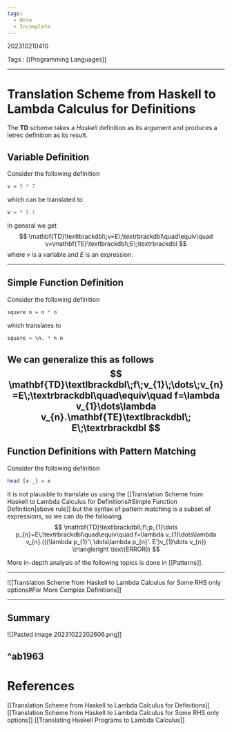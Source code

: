 ```yaml
---
tags:
  - Note
  - Incomplete
---
```

202310210410

Tags : [[Programming Languages]]

---
# Translation Scheme from Haskell to Lambda Calculus for Definitions

The $\mathbf{TD}$ scheme takes a *Haskell* definition as its argument and produces a $\text{letrec}$ definition as its result.

## Variable Definition
Consider the following definition
```haskell
v = 5 * 7
```
which can be translated to 
```haskell
v = * 5 7
```

In general we get
$$
\mathbf{TD}\textlbrackdbl\;v=E\;\textrbrackdbl\quad\equiv\quad v=\mathbf{TE}\textlbrackdbl\;E\;\textrbrackdbl
$$
where $v$ is a variable and $E$ is an expression.

---
## Simple Function Definition
Consider the following definition
```haskell
square n = n * n
```
which translates to 
```haskell
square = \n. * n n
```

We can generalize this as follows
$$
\mathbf{TD}\textlbrackdbl\;f\;v_{1}\;\dots\;v_{n}=E\;\textrbrackdbl\quad\equiv\quad
f=\lambda v_{1}\dots\lambda v_{n}.\mathbf{TE}\textlbrackdbl\; E\;\textrbrackdbl
$$
---
## Function Definitions with Pattern  Matching
Consider the following definition
```haskell
head [x:_] = x
```
It is not plausible to translate us using the [[Translation Scheme from Haskell to Lambda Calculus for Definitions#Simple Function Definition|above rule]] but the syntax of pattern matching is a subset of expressions, so we can do the following.
$$
\mathbf{TD}\textlbrackdbl\;f\;p_{1}\dots p_{n}=E\;\textrbrackdbl\quad\equiv\quad f=\lambda v_{1}\dots\lambda v_{n}.(((\lambda p_{1}'\ \dots\lambda p_{n}'. E')v_{1}\dots v_{n}) \triangleright \text{ERROR})
$$

More in-depth analysis of the following topics is done in [[Patterns]].

---
![[Translation Scheme from Haskell to Lambda Calculus for Some RHS only options#For More Complex Definitions]]

---
## Summary
![[Pasted image 20231022202606.png]]


^ab1963
---
# References
[[Translation Scheme from Haskell to Lambda Calculus for Definitions]]
[[Translation Scheme from Haskell to Lambda Calculus for Some RHS only options]]
[[Translating Haskell Programs to Lambda Calculus]]